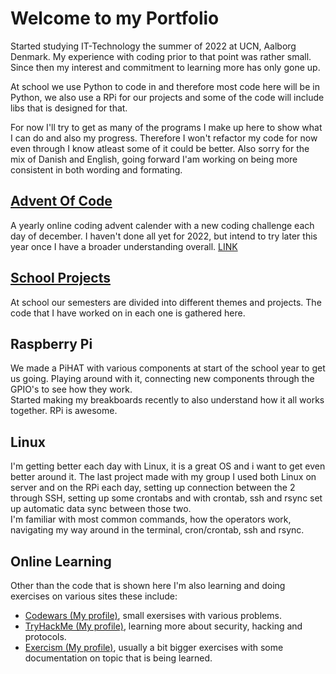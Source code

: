 # Welcome to my Portfolio

Started studying IT-Technology the summer of 2022 at UCN, Aalborg Denmark. My experience with coding prior to that point was rather small. Since then my interest and commitment to learning more has only gone up.

At school we use Python to code in and therefore most code here will be in Python, we also use a RPi for our projects and some of the code will include libs that is designed for that.

For now I'll try to get as many of the programs I make up here to show what I can do and also my progress. Therefore I won't refactor my code for now even through I know atleast some of it could be better. Also sorry for the mix of Danish and English, going forward I'am working on being more consistent in both wording and formating.

## [Advent Of Code](https://github.com/jeppeskovlund/Portfolio/tree/main/AdventOfCode)

A yearly online coding advent calender with a new coding challenge each day of december. I haven't done all yet for 2022, but intend to try later this year once I have a broader understanding overall. [LINK](https://adventofcode.com/2022)

## [School Projects](https://github.com/jeppeskovlund/Portfolio/tree/main/School%20Projects)

At school our semesters are divided into different themes and projects. The code that I have worked on in each one is gathered here.

## Raspberry Pi

We made a PiHAT with various components at start of the school year to get us going. Playing around with it, connecting new components through the GPIO's to see how they work.  
Started making my breakboards recently to also understand how it all works together. RPi is awesome.

## Linux

I'm getting better each day with Linux, it is a great OS and i want to get even better around it. The last project made with my group I used both Linux on server and on the RPi each day, setting up connection between the 2 through SSH, setting up some crontabs and with crontab, ssh and rsync set up automatic data sync between those two.  
I'm familiar with most common commands, how the operators work, navigating my way around in the terminal, cron/crontab, ssh and rsync.

## Online Learning

Other than the code that is shown here I'm also learning and doing exercises on various sites these include:

- [Codewars (My profile)](https://www.codewars.com/users/Tykz42), small exersises with various problems.
- [TryHackMe (My profile)](https://tryhackme.com/p/jeppe.skovlund), learning more about security, hacking and protocols.
- [Exercism (My profile)](https://exercism.org/profiles/Tykz42), usually a bit bigger exercises with some documentation on topic that is being learned.
